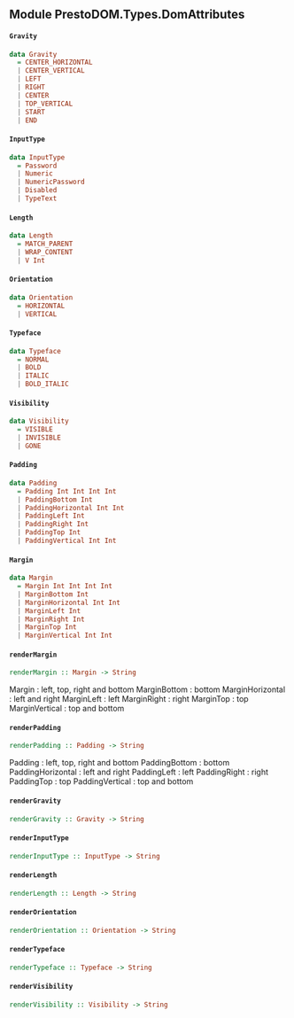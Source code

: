 ## Module PrestoDOM.Types.DomAttributes

#### `Gravity`

``` purescript
data Gravity
  = CENTER_HORIZONTAL
  | CENTER_VERTICAL
  | LEFT
  | RIGHT
  | CENTER
  | TOP_VERTICAL
  | START
  | END
```

#### `InputType`

``` purescript
data InputType
  = Password
  | Numeric
  | NumericPassword
  | Disabled
  | TypeText
```

#### `Length`

``` purescript
data Length
  = MATCH_PARENT
  | WRAP_CONTENT
  | V Int
```

#### `Orientation`

``` purescript
data Orientation
  = HORIZONTAL
  | VERTICAL
```

#### `Typeface`

``` purescript
data Typeface
  = NORMAL
  | BOLD
  | ITALIC
  | BOLD_ITALIC
```

#### `Visibility`

``` purescript
data Visibility
  = VISIBLE
  | INVISIBLE
  | GONE
```

#### `Padding`

``` purescript
data Padding
  = Padding Int Int Int Int
  | PaddingBottom Int
  | PaddingHorizontal Int Int
  | PaddingLeft Int
  | PaddingRight Int
  | PaddingTop Int
  | PaddingVertical Int Int
```

#### `Margin`

``` purescript
data Margin
  = Margin Int Int Int Int
  | MarginBottom Int
  | MarginHorizontal Int Int
  | MarginLeft Int
  | MarginRight Int
  | MarginTop Int
  | MarginVertical Int Int
```

#### `renderMargin`

``` purescript
renderMargin :: Margin -> String
```

Margin : left, top, right and bottom
MarginBottom : bottom
MarginHorizontal : left and right
MarginLeft : left
MarginRight : right
MarginTop : top
MarginVertical : top and bottom

#### `renderPadding`

``` purescript
renderPadding :: Padding -> String
```

Padding : left, top, right and bottom
PaddingBottom : bottom
PaddingHorizontal : left and right
PaddingLeft : left
PaddingRight : right
PaddingTop : top
PaddingVertical : top and bottom

#### `renderGravity`

``` purescript
renderGravity :: Gravity -> String
```

#### `renderInputType`

``` purescript
renderInputType :: InputType -> String
```

#### `renderLength`

``` purescript
renderLength :: Length -> String
```

#### `renderOrientation`

``` purescript
renderOrientation :: Orientation -> String
```

#### `renderTypeface`

``` purescript
renderTypeface :: Typeface -> String
```

#### `renderVisibility`

``` purescript
renderVisibility :: Visibility -> String
```


